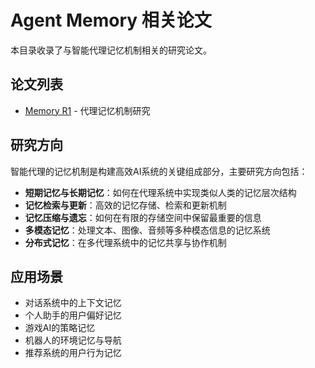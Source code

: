 # Agent Memory 相关论文

本目录收录了与智能代理记忆机制相关的研究论文。

## 论文列表

- [Memory R1](./memory_r1.md) - 代理记忆机制研究

## 研究方向

智能代理的记忆机制是构建高效AI系统的关键组成部分，主要研究方向包括：

- **短期记忆与长期记忆**：如何在代理系统中实现类似人类的记忆层次结构
- **记忆检索与更新**：高效的记忆存储、检索和更新机制
- **记忆压缩与遗忘**：如何在有限的存储空间中保留最重要的信息
- **多模态记忆**：处理文本、图像、音频等多种模态信息的记忆系统
- **分布式记忆**：在多代理系统中的记忆共享与协作机制

## 应用场景

- 对话系统中的上下文记忆
- 个人助手的用户偏好记忆
- 游戏AI的策略记忆
- 机器人的环境记忆与导航
- 推荐系统的用户行为记忆